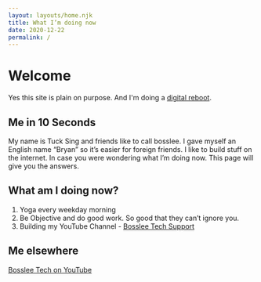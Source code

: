 ```yaml
---
layout: layouts/home.njk
title: What I’m doing now
date: 2020-12-22
permalink: /
---
```

# Welcome
Yes this site is plain on purpose.
And I'm doing a [digital reboot](/about).

## Me in 10 Seconds
My name is Tuck Sing and friends like to call bosslee. I gave myself an English name “Bryan” so it’s easier for foreign friends. I like to build stuff on the internet. In case you were wondering what I’m doing now. This page will give you the answers.

## What am I doing now?

1. Yoga every weekday morning
2. Be Objective and do good work. So good that they can’t ignore you.
3. Building my YouTube Channel - [Bosslee Tech Support](https://www.youtube.com/channel/UCnWNu1fNP4_h1AjvPExgnrA?sub_confirmation=1)

## Me elsewhere
[Bosslee Tech on YouTube](https://www.youtube.com/c/bossleetech?sub_confirmation=1)





